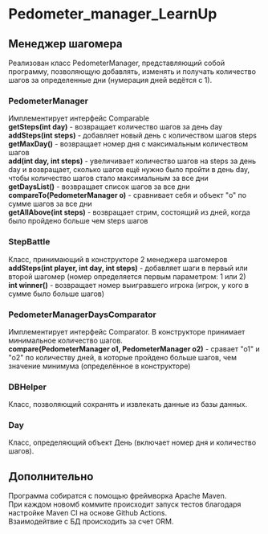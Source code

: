 # Pedometer_manager_LearnUp

## Менеджер шагомера
Реализован класс PedometerManager, представляющий собой программу, позволяющую добавлять, изменять и получать количество шагов за определенные дни (нумерация дней ведётся с 1).

### PedometerManager
Имплементирует интерфейс Comparable   
**getSteps(int day)** - возвращает количество шагов за день day   
**addSteps(int steps)** - добавляет новый день с количеством шагов steps   
**getMaxDay()** - возвращает номер дня с максимальным количеством шагов   
**add(int day, int steps)** - увеличивает количество шагов на steps за день day и возвращает, сколько шагов ещё нужно было пройти в день day, чтобы количество шагов стало максимальным за все дни   
**getDaysList()** - возвращает список шагов за все дни   
**compareTo(PedometerManager o)** - сравнивает себя и объект "o" по сумме шагов за все дни   
**getAllAbove(int steps)** - возвращает стрим, состоящий из дней, когда было пройдено больше чем steps шагов 
### StepBattle
Класс, принимающий в конструкторе 2 менеджера шагомеров    
**addSteps(int player, int day, int steps)** - добавляет шаги в первый или второй шагомер (номер определяется первым параметром: 1 или 2)   
**int winner()** - возвращает номер выигравшего игрока (игрок, у кого в сумме было больше шагов)
### PedometerManagerDaysComparator
Имплементирует интерфейс Comparator. В конструкторе принимает минимальное количество шагов.   
**compare(PedometerManager o1, PedometerManager o2)** - сравает "o1" и "o2" по количеству дней, в которые пройдено больше шагов, чем значение минимума (определённое в конструкторе)   
### DBHelper 
Класс, позволяющий сохранять и извлекать данные из базы данных.
### Day
Класс, определяющий объект День (включает номер дня и количество шагов).
## Дополнительно
Программа собиратся с помощью фреймворка Apache Maven.  
При каждом новомб коммите происходит запуск тестов благодаря настройке Maven CI на основе Github Actions.   
Взаимодейтвие с БД происходить за счет ORM.
